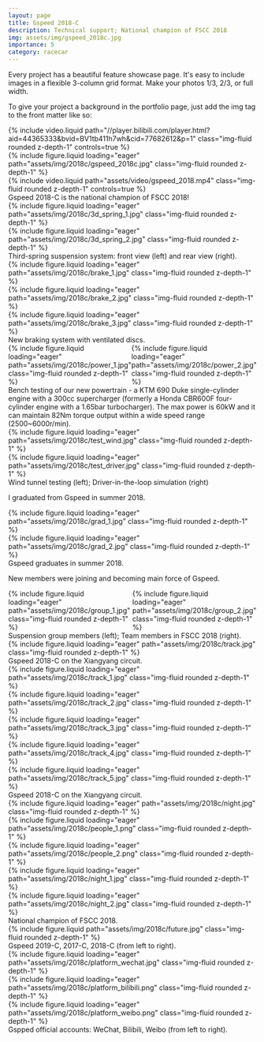 ```yaml
---
layout: page
title: Gspeed 2018-C
description: Technical support; National champion of FSCC 2018
img: assets/img/gspeed_2018c.jpg
importance: 5
category: racecar
---
```


Every project has a beautiful feature showcase page.
It's easy to include images in a flexible 3-column grid format.
Make your photos 1/3, 2/3, or full width.

To give your project a background in the portfolio page, just add the img tag to the front matter like so:

<div class="row">
    <div class="col-sm mt-3 mt-md-0">
        {% include video.liquid path="//player.bilibili.com/player.html?aid=44365333&bvid=BV1tb411h7wh&cid=77682612&p=1" class="img-fluid rounded z-depth-1" controls=true %}
    </div>
</div>


<div class="row">
    <div class="col-sm mt-3 mt-md-0">
        {% include figure.liquid loading="eager" path="assets/img/2018c/gspeed_2018c.jpg" class="img-fluid rounded z-depth-1" %}
    </div>
    <div class="col-sm mt-3 mt-md-0">
        {% include video.liquid path="assets/video/gspeed_2018.mp4" class="img-fluid rounded z-depth-1" controls=true %}
    </div>
</div>
<div class="caption">
    Gspeed 2018-C is the national champion of FSCC 2018!
</div>


<div class="row">
    <div class="col-sm mt-3 mt-md-0">
        {% include figure.liquid loading="eager" path="assets/img/2018c/3d_spring_1.jpg" class="img-fluid rounded z-depth-1" %}
    </div>
    <div class="col-sm mt-3 mt-md-0">
        {% include figure.liquid loading="eager" path="assets/img/2018c/3d_spring_2.jpg" class="img-fluid rounded z-depth-1" %}
    </div>
</div>
<div class="caption">
    Third-spring suspension system: front view (left) and rear view (right).
</div>


<div class="row">
    <div class="col-sm mt-3 mt-md-0">
        {% include figure.liquid loading="eager" path="assets/img/2018c/brake_1.jpg" class="img-fluid rounded z-depth-1" %}
    </div>
    <div class="col-sm mt-3 mt-md-0">
        {% include figure.liquid loading="eager" path="assets/img/2018c/brake_2.jpg" class="img-fluid rounded z-depth-1" %}
    </div>
    <div class="col-sm mt-3 mt-md-0">
        {% include figure.liquid loading="eager" path="assets/img/2018c/brake_3.jpg" class="img-fluid rounded z-depth-1" %}
    </div>
</div>
<div class="caption">
    New braking system with ventilated discs.
</div>


<div class="row" style="display: flex;">
    <div class="col-sm mt-3 mt-md-0" style="flex: 1;">
        {% include figure.liquid loading="eager" path="assets/img/2018c/power_1.jpg" class="img-fluid rounded z-depth-1" %}
    </div>
    <div class="col-sm mt-3 mt-md-0" style="flex: 1;">
        {% include figure.liquid loading="eager" path="assets/img/2018c/power_2.jpg" class="img-fluid rounded z-depth-1" %}
    </div>
</div>
<div class="caption">
    Bench testing of our new powertrain - a KTM 690 Duke single-cylinder engine with a 300cc supercharger (formerly a Honda CBR600F four-cylinder engine with a 1.65bar turbocharger). The max power is 60kW and it can maintain 82Nm torque output within a wide speed range (2500~6000r/min).
</div>


<div class="row">
    <div class="col-sm mt-3 mt-md-0">
        {% include figure.liquid loading="eager" path="assets/img/2018c/test_wind.jpg" class="img-fluid rounded z-depth-1" %}
    </div>
    <div class="col-sm mt-3 mt-md-0">
        {% include figure.liquid loading="eager" path="assets/img/2018c/test_driver.jpg" class="img-fluid rounded z-depth-1" %}
    </div>
</div>
<div class="caption">
    Wind tunnel testing (left); Driver-in-the-loop simulation (right)
</div>


I graduated from Gspeed in summer 2018.

<div class="row">
    <div class="col-sm mt-3 mt-md-0">
        {% include figure.liquid loading="eager" path="assets/img/2018c/grad_1.jpg" class="img-fluid rounded z-depth-1" %}
    </div>
    <div class="col-sm mt-3 mt-md-0">
        {% include figure.liquid loading="eager" path="assets/img/2018c/grad_2.jpg" class="img-fluid rounded z-depth-1" %}
    </div>
</div>
<div class="caption">
    Gspeed graduates in summer 2018.
</div>


New members were joining and becoming main force of Gspeed.

<div class="row" style="display: flex;">
    <div class="col-sm mt-3 mt-md-0" style="flex: 1;">
        {% include figure.liquid loading="eager" path="assets/img/2018c/group_1.jpg" class="img-fluid rounded z-depth-1" %}
    </div>
    <div class="col-sm mt-3 mt-md-0" style="flex: 1;">
        {% include figure.liquid loading="eager" path="assets/img/2018c/group_2.jpg" class="img-fluid rounded z-depth-1" %}
    </div>
</div>
<div class="caption">
    Suspension group members (left); Team members in FSCC 2018 (right).
</div>


<div class="row">
    <div class="col-sm mt-3 mt-md-0">
        {% include figure.liquid loading="eager" path="assets/img/2018c/track.jpg" class="img-fluid rounded z-depth-1" %}
    </div>
</div>
<div class="caption">
    Gspeed 2018-C on the Xiangyang circuit.
</div>


<div class="row">
    <div class="col-sm mt-3 mt-md-0">
        {% include figure.liquid loading="eager" path="assets/img/2018c/track_1.jpg" class="img-fluid rounded z-depth-1" %}
    </div>
    <div class="col-sm mt-3 mt-md-0">
        {% include figure.liquid loading="eager" path="assets/img/2018c/track_2.jpg" class="img-fluid rounded z-depth-1" %}
    </div>
</div>
<div class="row">
    <div class="col-sm mt-3 mt-md-0">
        {% include figure.liquid loading="eager" path="assets/img/2018c/track_3.jpg" class="img-fluid rounded z-depth-1" %}
    </div>
    <div class="col-sm mt-3 mt-md-0">
        {% include figure.liquid loading="eager" path="assets/img/2018c/track_4.jpg" class="img-fluid rounded z-depth-1" %}
    </div>
    <div class="col-sm mt-3 mt-md-0">
        {% include figure.liquid loading="eager" path="assets/img/2018c/track_5.jpg" class="img-fluid rounded z-depth-1" %}
    </div>
</div>
<div class="caption">
    Gspeed 2018-C on the Xiangyang circuit.
</div>


<div class="row">
    <div class="col-sm mt-3 mt-md-0">
        {% include figure.liquid loading="eager" path="assets/img/2018c/night.jpg" class="img-fluid rounded z-depth-1" %}
    </div>
</div>
<div class="row">
    <div class="col-sm mt-3 mt-md-0">
        {% include figure.liquid loading="eager" path="assets/img/2018c/people_1.png" class="img-fluid rounded z-depth-1" %}
    </div>
    <div class="col-sm mt-3 mt-md-0">
        {% include figure.liquid loading="eager" path="assets/img/2018c/people_2.png" class="img-fluid rounded z-depth-1" %}
    </div>
</div>
<div class="row">
    <div class="col-sm mt-3 mt-md-0">
        {% include figure.liquid loading="eager" path="assets/img/2018c/night_1.jpg" class="img-fluid rounded z-depth-1" %}
    </div>
    <div class="col-sm mt-3 mt-md-0">
        {% include figure.liquid loading="eager" path="assets/img/2018c/night_2.jpg" class="img-fluid rounded z-depth-1" %}
    </div>
</div>
<div class="caption">
    National champion of FSCC 2018.
</div>


<div class="row">
    <div class="col-sm mt-3 mt-md-0">
        {% include figure.liquid path="assets/img/2018c/future.jpg" class="img-fluid rounded z-depth-1" %}
    </div>
</div>
<div class="caption">
    Gspeed 2019-C, 2017-C, 2018-C (from left to right).
</div>


<div class="row">
    <div class="col-sm mt-3 mt-md-0">
        {% include figure.liquid loading="eager" path="assets/img/2018c/platform_wechat.jpg" class="img-fluid rounded z-depth-1" %}
    </div>
    <div class="col-sm mt-3 mt-md-0">
        {% include figure.liquid loading="eager" path="assets/img/2018c/platform_bilibili.png" class="img-fluid rounded z-depth-1" %}
    </div>
    <div class="col-sm mt-3 mt-md-0">
        {% include figure.liquid loading="eager" path="assets/img/2018c/platform_weibo.png" class="img-fluid rounded z-depth-1" %}
    </div>
</div>
<div class="caption">
    Gspped official accounts: WeChat, Bilibili, Weibo (from left to right).
</div>